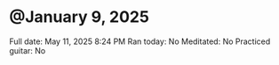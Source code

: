 # @January 9, 2025

Full date: May 11, 2025 8:24 PM
Ran today: No
Meditated: No
Practiced guitar: No